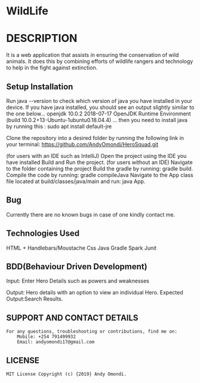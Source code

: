 # WildLife

# DESCRIPTION
It is a web application that assists in ensuring the conservation of wild animals. It does this by combining efforts of wildlife rangers and technology to help in the fight against extinction.

## Setup Installation

Run java --version to check which version of java you have installed in your device. If you have java installed, you should see an output slightly similar to the one below...
openjdk 10.0.2 2018-07-17
OpenJDK Runtime Environment (build 10.0.2+13-Ubuntu-1ubuntu0.18.04.4)
... then you need to install java by running this : sudo apt install default-jre

Clone the repository into a desired folder by running the following link in your terminal: https://github.com/AndyOmondi/HeroSquad.git

(for users with an IDE such as IntelliJ)
Open the project using the IDE you have installed
Build and Run the project.
(for users without an IDE)
Navigate to the folder containing the project
Build the gradle by running: gradle build.
Compile the code by running: gradle compileJava
Navigate to the App class file located at build/classes/java/main and run: java App.

## Bug
Currently there are no known bugs in case of one kindly contact me.
## Technologies Used
HTML + Handlebars/Moustache
Css
Java
Gradle
Spark
Junit
## BDD(Behaviour Driven Development)
Input:  Enter Hero Details such as powers and weaknesses 
         
Output: Hero details with an option to view an individual Hero.
Expected Output:Search Results.     


## SUPPORT AND CONTACT DETAILS
    For any questions, troubleshooting or contributions, find me on:
        Mobile: +254 791499932
        Email: andyomondi17@gmail.com
## LICENSE
    MIT License Copyright (c) {2019} Andy Omondi.   